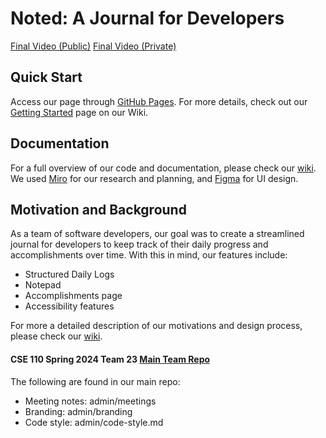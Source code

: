 # Noted: A Journal for Developers

[Final Video (Public)](https://www.youtube.com/watch?v=NOqpsQjIh7Q)
[Final Video (Private)](https://youtu.be/okvZZtt5HLU)

## Quick Start
Access our page through [GitHub Pages](https://cse110-sp24-group23.github.io/dev-journal/). For more details, check out our [Getting Started](https://github.com/cse110-sp24-group23/dev-journal/wiki/Getting-Started) page on our Wiki. 

## Documentation
For a full overview of our code and documentation, please check our [wiki](https://github.com/cse110-sp24-group23/dev-journal/wiki/Documentation). We used [Miro](https://miro.com/app/board/uXjVKOsrPS0=/) for our research and planning, and [Figma](https://www.figma.com/proto/k4QCXcDXb0VpLJg3cAsWW5/CSE-110-Work-documentation-prototype?node-id=7-5&starting-point-node-id=7%3A5&t=pIvHOYNGwyA0aXew-1) for UI design.

## Motivation and Background
As a team of software developers, our goal was to create a streamlined journal for developers to keep track of their daily progress and accomplishments over time. With this in mind, our features include:
* Structured Daily Logs
* Notepad
* Accomplishments page
* Accessibility features

For more a detailed description of our motivations and design process, please check our [wiki](https://github.com/cse110-sp24-group23/dev-journal/wiki/Process).

#### CSE 110 Spring 2024 Team 23 [Main Team Repo](https://github.com/cse110-sp24-group23/cse110-sp24-group23) 

The following are found in our main repo:

* Meeting notes: admin/meetings
* Branding: admin/branding
* Code style: admin/code-style.md

